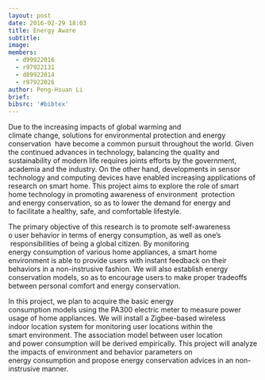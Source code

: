 ```yaml
---
layout: post
date: 2016-02-29 18:03
title: Energy Aware
subtitle:
image:
members:
  - d99922016
  - r97922131
  - d89922014
  - r97922026
author: Peng-Hsuan Li
brief:
bibsrc: '#bibtex'
---
```

<p>Due to the increasing impacts of global warming and climate&nbsp;change,&nbsp;solutions for environmental protection and energy conservation&nbsp; have&nbsp;become a common pursuit
<script src="../../javascripts/tiny_mce/themes/advanced/langs/en.js?1267757233" type="text/javascript"></script>
throughout the world.  <span style="mso-spacerun: yes;">Given the  continued&nbsp;advances in technology,&nbsp;balancing the <span style="mso-bidi-font-style: normal;">quality</span> and  <span style="mso-bidi-font-style: normal;">sustainability</span> of&nbsp;modern life&nbsp;requires joints efforts by the government, academia and the&nbsp;industry.<span style="mso-spacerun: yes;">&nbsp;On the other hand, developments in sensor technology&nbsp;and&nbsp;computing devices have enabled increasing applications of research&nbsp;on&nbsp;smart home.<span style="mso-spacerun: yes;">&nbsp;This project aims to explore the role of  smart home&nbsp;technology in promoting awareness of environment&nbsp; protection and&nbsp;energy&nbsp;conservation,&nbsp;so as to lower the demand for  energy and to&nbsp;facilitate a&nbsp;healthy, safe, and comfortable lifestyle.</span></span></span></p>
<p>The primary objective of this research is to promote self-awareness o&nbsp;user&nbsp;behavior&nbsp;in terms of energy consumption, as well as one&rsquo;s &nbsp;responsibilities of&nbsp;being a global citizen. <span style="mso-spacerun: yes;">By monitoring energy&nbsp;consumption of various home&nbsp;appliances,&nbsp;a smart home environment is&nbsp;able to provide users with instant&nbsp;feedback on their behaviors in a&nbsp;non-instrusive fashion.<span style="mso-spacerun: yes;">&nbsp;We will also&nbsp;establish&nbsp;energy conservation&nbsp;models,&nbsp;so as to encourage users to make&nbsp;proper&nbsp;tradeoffs between&nbsp;personal comfort and energy conservation.</span></span></p>
<p>In this project, we plan to acquire the basic energy consumption&nbsp;models&nbsp;using the PA300 electric meter to measure power usage of&nbsp;home&nbsp;appliances.<span style="mso-spacerun: yes;">&nbsp;We will install a Zigbee-based wireless indoor&nbsp;location system&nbsp;for monitoring&nbsp;user locations&nbsp;within the smart&nbsp;environment.<span style="mso-spacerun: yes;">&nbsp;The&nbsp;association&nbsp;model between&nbsp;user location and&nbsp;power consumption will be&nbsp;derived&nbsp;empirically.<span style="mso-spacerun: yes;">&nbsp;This project&nbsp;will&nbsp;analyze the impacts of environment&nbsp;and behavior&nbsp;parameters&nbsp;on energy&nbsp;consumption&nbsp;and propose energy&nbsp;conservation advices&nbsp;in an non-instrusive manner.</span></span></span></p>
